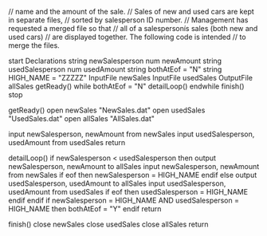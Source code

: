 // name and the amount of the sale.
// Sales of new and used cars are kept in separate files,
// sorted by salesperson ID number.
// Management has requested a merged file so that
// all of a salespersonís sales (both new and used cars)
// are displayed together. The following code is intended
// to merge the files.

start
   Declarations
      string newSalesperson
      num newAmount
      string usedSalesperson
      num usedAmount
      string bothAtEof = "N"
      string HIGH_NAME = "ZZZZZ"
      InputFile newSales
      InputFile usedSales
      OutputFile allSales
   getReady()
   while bothAtEof = "N"
      detailLoop()
   endwhile
   finish()
stop 

getReady()
   open newSales "NewSales.dat"
   open usedSales "UsedSales.dat"
   open allSales "AllSales.dat"

   input newSalesperson, newAmount from newSales
   input usedSalesperson, usedAmount from usedSales
   return

detailLoop()
   if newSalesperson < usedSalesperson then
      output newSalesperson, newAmount to allSales
      input newSalesperson, newAmount from newSales
      if eof then
         newSalesperson = HIGH_NAME
      endif
   else
      output usedSalesperson, usedAmount to allSales
      input usedSalesperson, usedAmount from usedSales
      if eof then
         usedSalesperson = HIGH_NAME
      endif
   endif
   if newSalesperson = HIGH_NAME AND usedSalesperson = HIGH_NAME then
      bothAtEof = "Y"
   endif
   return

finish()
   close newSales
   close usedSales
   close allSales
   return

